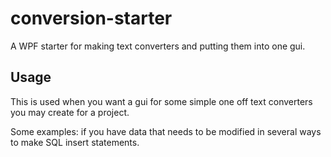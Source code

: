# conversion-starter
A WPF starter for making text converters and putting them into one gui.

## Usage

This is used when you want a gui for some simple one off text converters you may create for a project.

Some examples:
if you have data that needs to be modified in several ways to make SQL insert statements.
